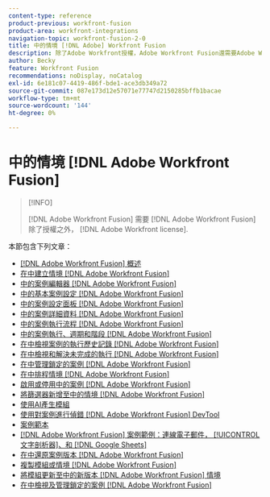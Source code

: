 ```yaml
---
content-type: reference
product-previous: workfront-fusion
product-area: workfront-integrations
navigation-topic: workfront-fusion-2-0
title: 中的情境 [!DNL Adobe] Workfront Fusion
description: 除了Adobe Workfront授權，Adobe Workfront Fusion還需要Adobe Workfront Fusion授權。
author: Becky
feature: Workfront Fusion
recommendations: noDisplay, noCatalog
exl-id: 6e181c07-4419-486f-bde1-ace3db349a72
source-git-commit: 087e173d12e57071e77747d2150285bffb1bacae
workflow-type: tm+mt
source-wordcount: '144'
ht-degree: 0%

---
```


# 中的情境 [!DNL Adobe Workfront Fusion]

>[!INFO]
>
>[!DNL Adobe Workfront Fusion] 需要 [!DNL Adobe Workfront Fusion] 除了授權之外， [!DNL Adobe Workfront license].

本節包含下列文章：

* [[!DNL Adobe Workfront Fusion] 概述](../../workfront-fusion/scenarios/scenario-overview.md)
* [在中建立情境 [!DNL Adobe Workfront Fusion]](../../workfront-fusion/scenarios/create-a-scenario.md)
* [中的案例編輯器 [!DNL Adobe Workfront Fusion]](../../workfront-fusion/scenarios/scenario-editor.md)
* [中的基本案例設定 [!DNL Adobe Workfront Fusion]](../../workfront-fusion/scenarios/basic-scenario-settings.md)
* [中的案例設定面板 [!DNL Adobe Workfront Fusion]](../../workfront-fusion/scenarios/scenario-settings-panel.md)
* [中的案例詳細資料 [!DNL Adobe Workfront Fusion]](../../workfront-fusion/scenarios/scenario-detail.md)
* [中的案例執行流程 [!DNL Adobe Workfront Fusion]](../../workfront-fusion/scenarios/scenario-execution-flow.md)
* [中的案例執行、週期和階段 [!DNL Adobe Workfront Fusion]](../../workfront-fusion/scenarios/scenario-execution-cycles-phases.md)
* [在中檢視案例的執行歷史記錄 [!DNL Adobe Workfront Fusion]](../../workfront-fusion/scenarios/view-scenario-execution-history.md)
* [在中檢視和解決未完成的執行 [!DNL Adobe Workfront Fusion]](../../workfront-fusion/scenarios/view-and-resolve-incomplete-executions.md)
* [在中管理鎖定的案例 [!DNL Adobe Workfront Fusion]](../../workfront-fusion/scenarios/view-and-manage-locked-scenarios.md)
* [在中排程情境 [!DNL Adobe Workfront Fusion]](../../workfront-fusion/scenarios/schedule-a-scenario.md)
* [啟用或停用中的案例 [!DNL Adobe Workfront Fusion]](../../workfront-fusion/scenarios/activate-or-inactivate-scenario.md)
* [將篩選器新增至中的情境 [!DNL Adobe Workfront Fusion]](../../workfront-fusion/scenarios/add-a-filter-to-a-scenario.md)
* [使用AI產生模組](/help/quicksilver/workfront-fusion/scenarios/add-a-module-with-ai.md)
* [使用對案例進行偵錯 [!DNL Adobe Workfront Fusion] DevTool](../../workfront-fusion/scenarios/debug-scenarios-with-dev-tool.md)
* [案例範本](/help/quicksilver/workfront-fusion/scenarios/templates/fusion-templates.md)
* [[!DNL Adobe Workfront Fusion] 案例範例：連線電子郵件， [!UICONTROL 文字剖析器]、和 [!DNL Google Sheets]](../../workfront-fusion/scenarios/example-connect-email-text-parser-gsheets.md)
* [在中還原案例版本 [!DNL Adobe Workfront Fusion]](../../workfront-fusion/scenarios/restore-a-scenario-version.md)
* [複製模組或情境 [!DNL Adobe Workfront Fusion]](../../workfront-fusion/scenarios/copy-modules-or-scenarios.md)
* [將模組更新至中的新版本 [!DNL Adobe Workfront Fusion] 情境](../../workfront-fusion/scenarios/update-module-to-new-version.md)
* [在中檢視及管理鎖定的案例 [!DNL Adobe Workfront Fusion]](../../workfront-fusion/scenarios/view-and-manage-locked-scenarios.md)
